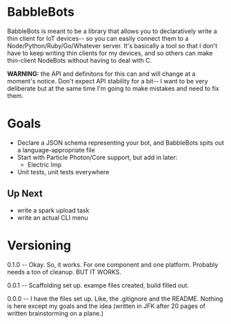 # BabbleBots

BabbleBots is meant to be a library that allows you to declaratively write a thin client for IoT devices-- so you can easily connect them to a Node/Python/Ruby/Go/Whatever server. It's basically a tool so that I don't have to keep writing thin clients for my devices, and so others can make thin-client NodeBots without having to deal with C.

**WARNING:** the API and definitons for this can and will change at a moment's notice. Don't expect API stability for a bit-- I want to be very deliberate but at the same time I'm going to make mistakes and need to fix them.

# Goals

* Declare a JSON schema representing your bot, and BabbleBots spits out a language-appropriate file
* Start with Particle Photon/Core support, but add in later:
    * Electric Imp
* Unit tests, unit tests everywhere

## Up Next

* write a spark upload task
* write an actual CLI menu

# Versioning

0.1.0 -- Okay. So, it works. For one component and one platform. Probably needs a ton of cleanup. BUT IT WORKS.

0.0.1 -- Scaffolding set up. exampe files created, build filled out.

0.0.0 -- I have the files set up. Like, the .gitignore and the README. Nothing is here except my goals and the idea (written in JFK after 20 pages of written brainstorming on a plane.)